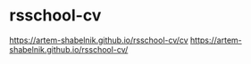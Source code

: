 # rsschool-cv
https://artem-shabelnik.github.io/rsschool-cv/cv
https://artem-shabelnik.github.io/rsschool-cv/